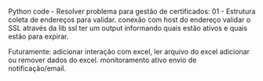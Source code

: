 Python code - Resolver problema para gestão de certificados:
    01 - Estrutura
        coleta de endereços para validar.
        conexão com host do endereço
        validar o SSL através da lib ssl
        ter um output informando quais estão ativos e quais estão para expirar.
    


Futuramente:
    adicionar interação com excel, ler arquivo do excel
    adicionar ou remover dados do excel.
    monitoramento ativo
    envio de notificação/email.
